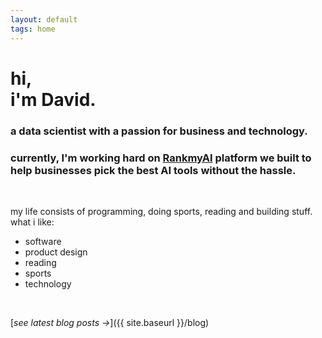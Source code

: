 ```yaml
---
layout: default
tags: home
---
```


# hi, <br/> i'm David.

### a data scientist with a passion for business and technology.

### currently, I'm working hard on [RankmyAI](https://rankmyai.com) platform we built to help businesses pick the best AI tools without the hassle. 

<br>

my life consists of programming, doing sports, reading and building stuff.
what i like:

- software
- product design
- reading
- sports
- technology

<br>

[*see latest blog posts →*]({{ site.baseurl }}/blog)

<meta name="google-site-verification" content="p4luALBt7U3VpA4wl-H5TnbgDJ-O5hP7nSxWrE6_NBo" />

